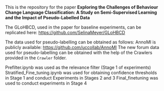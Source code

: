 This is the repository for the paper **Exploring the Challenges of Behaviour Change Language Classification: A Study on Semi-Supervised Learning and the Impact of Pseudo-Labelled Data**

The GLoHBCD, used in the paper for baseline experiments, can be replicated here: https://github.com/SelinaMeyer/GLoHBCD

The data used for pseudo-labelling can be obtained as follows:
AnnoMI is publicly available: https://github.com/uccollab/AnnoMI
The new forum data used for pseudo-labelling can be obtained with the help of the Crawlers provided in the ``Crawler`` folder.

Prefilter.ipynb was used as the relevance filter (Stage 1 of experiments)
Stratified_Fine_tuning.ipynb was used for obtaining confidence thresholds in Stage 1 and conduct Experiments in Stages 2 and 3
Final_finetuning was used to conduct experiments in Stage 4
